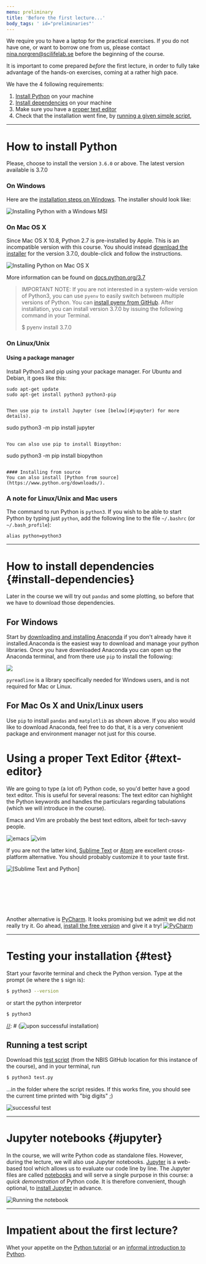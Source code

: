 ```yaml
---
menu: preliminary
title: 'Before the first lecture...'
body_tags: ' id="preliminaries"'
---
```


We require you to have a laptop for the practical
exercises. If you do not have one, or want to borrow one from us,
please contact <nina.norgren@scilifelab.se> before the beginning
of the course.

It is important to come prepared _before_ the first lecture, in order
to fully take advantage of the hands-on exercises, coming at a rather high pace.

We have the 4 following requirements:

1. [Install Python](#how-to-install-python) on your machine
2. [Install dependencies](#install-dependencies) on your machine
3. Make sure you have a [proper text editor](#text-editor)
4. Check that the installation went fine, by [running a given simple script](#test),


----

# How to install Python

Please, choose to install the version `3.6.0` or above. The latest version available is 3.7.0

### On Windows

Here are the [installation steps on Windows](//docs.python.org/3.7/using/windows.html#installation-steps).
The installer should look like:

![Installing Python with a Windows MSI](../img/Python-3.7.0-Installer-Windows.png)

### On Mac OS X

Since Mac OS X 10.8, Python 2.7 is pre-installed by Apple. This is an incompatible version with this course.
You should instead [download the installer](//www.python.org/ftp/python/3.7.0/python-3.7.0-macosx10.6.pkg) for the version 3.7.0, double-click and follow the instructions.

![Installing Python on Mac OS X](../img/Python-3.5.0-Installer-OSX.png)

More information can be found on [docs.python.org/3.7](//docs.python.org/3.7/using/mac.html)

> IMPORTANT NOTE: If you are not interested in a system-wide version
> of Python3, you can use `pyenv` to easily switch between multiple
> versions of Python. You
> can
> [install pyenv from GitHub](//github.com/yyuu/pyenv#installation). After
> installation, you can install version 3.7.0 by issuing the following
> command in your Terminal.
>
> $ pyenv install 3.7.0


### On Linux/Unix
#### Using a package manager
Install Python3 and pip using your package manager. For Ubuntu and Debian, it goes like this:

```
sudo apt-get update
sudo apt-get install python3 python3-pip


Then use pip to install Jupyter (see [below](#jupyter) for more details).

```
sudo python3 -m pip install jupyter
```

You can also use pip to install Biopython:

```
sudo python3 -m pip install biopython
```

#### Installing from source
You can also install [Python from source](https://www.python.org/downloads/).

```

### A note for Linux/Unix and Mac users
The command to run Python is `python3`. If you wish to be able to start Python by typing just `python`,
add the following line to the file `~/.bashrc` (or `~/.bash_profile`):

`alias python=python3`

----

# How to install dependencies {#install-dependencies}

Later in the course we will try out `pandas` and some plotting, so before that
we have to download those dependencies.

## For Windows

Start by [downloading and installing Anaconda]('https://www.anaconda.com/distribution/') if you don't already have it installed.Anaconda is the easiest way to download and manage your python libraries.
Once you have downloaded Anaconda you can open up the Anaconda terminal, and from there use `pip` to install the following:

<img src="../img/conda_pip.png" />

`pyreadline` is a library specifically needed for Windows users, and is not required for Mac or Linux.

## For Mac Os X and Unix/Linux users

Use `pip` to install `pandas` and `matplotlib` as shown above. If you also would like to download Anaconda,
feel free to do that, it is a very convenient package and environment manager not just for this course.


# Using a proper Text Editor {#text-editor}

We are going to type (a lot of) Python code, so you'd better have a
good text editor. This is useful for several reasons: The text editor
can highlight the Python keywords and handles the particulars
regarding tabulations (which we will introduce in the course).

<div id="text-editors">

Emacs and Vim are probably the best text editors, albeit for
tech-savvy people.

<img src="../img/emacs.png" alt="emacs" />
<img src="../img/vim.png" alt="vim" />

If you are not the latter
kind, <a href="//www.sublimetext.com/">Sublime Text</a>
or <a href="//atom.io/">Atom</a> are excellent cross-platform
alternative. You should probably customize it to your taste first.

<img src="//camo.githubusercontent.com/adf6408a6a64d72440aff6d5e84e82d94865dd40/68747470733a2f2f636f6c6f727375626c696d652e6769746875622e696f2f436f6c6f727375626c696d652d506c7567696e2f636f6c6f727375626c696d652e676966" alt="[Sublime Text and Python]" style="margin-bottom:100px;"/>

Another alternative is <a
href="//www.jetbrains.com/pycharm/">PyCharm</a>. It looks promising
but we admit we did not really try it. Go ahead, <a
href="//www.jetbrains.com/help/pycharm/requirements-installation-and-launching.html">install
the free version</a> and give it a try!
<a
href="//www.jetbrains.com/help/pycharm/requirements-installation-and-launching.html"><img src="../img/pycharm.png" alt="PyCharm" /></a>
</div>

----

# Testing your installation {#test}

Start your favorite terminal and check the Python version. Type at the
prompt (ie where the `$` sign is):

```bash
$ python3 --version
```

or start the python interpretor

```bash
$ python3
```

[//]: # (Upon successful installation, you should see something like)

[//]: # (![upon successful installation](../img/python-in-terminal.png))

## Running a test script

Download
this
[test script](//raw.githubusercontent.com/NBISweden/PythonCourse/ht19/test.py) (from
the NBIS GitHub location for this instance of the course), and in your
terminal, run

```bash
$ python3 test.py
```

...in the folder where the script resides. If this works fine, you
should see the current time printed with "big digits" ;)

![successful test](../img/python-test.png)


----

# Jupyter notebooks {#jupyter}

In the course, we will write Python code as standalone files. However,
during the lecture, we will also use Jupyter
notebooks. [Jupyter](//jupyter.org/) is a web-based tool which
allows us to evaluate our code line by line.  The Jupyter files are
called
[notebooks](//jupyter.readthedocs.io/en/latest/running.html) and
will serve a single purpose in this course: a _quick demonstration_ of
Python code. It is therefore convenient, though optional,
to
[install Jupyter](//jupyter.readthedocs.io/en/latest/install.html) in
advance.

![Running the notebook](//jupyter.readthedocs.io/en/latest/_images/tryjupyter_file.png)


----

# Impatient about the first lecture?

Whet your appetite on
the [Python tutorial](//docs.python.org/3/tutorial/) or
an
[informal introduction to Python](//docs.python.org/3/tutorial/introduction.html).

